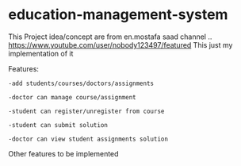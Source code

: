 # education-management-system



This Project idea/concept are from en.mostafa saad channel .. https://www.youtube.com/user/nobody123497/featured
This just my implementation of it

Features: 

    -add students/courses/doctors/assignments 

    -doctor can manage course/assignment

    -student can register/unregister from course

    -student can submit solution 

    -doctor can view student assignments solution
  
Other features to be implemented

